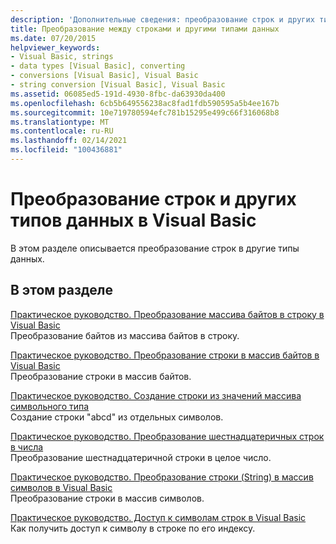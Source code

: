 ```yaml
---
description: 'Дополнительные сведения: преобразование строк и других типов данных в Visual Basic'
title: Преобразование между строками и другими типами данных
ms.date: 07/20/2015
helpviewer_keywords:
- Visual Basic, strings
- data types [Visual Basic], converting
- conversions [Visual Basic], Visual Basic
- string conversion [Visual Basic], Visual Basic
ms.assetid: 06085ed5-191d-4930-8fbc-da63930da400
ms.openlocfilehash: 6cb5b649556238ac8fad1fdb590595a5b4ee167b
ms.sourcegitcommit: 10e719780594efc781b15295e499c66f316068b8
ms.translationtype: MT
ms.contentlocale: ru-RU
ms.lasthandoff: 02/14/2021
ms.locfileid: "100436881"
---
```

# <a name="converting-between-strings-and-other-data-types-in-visual-basic"></a>Преобразование строк и других типов данных в Visual Basic

В этом разделе описывается преобразование строк в другие типы данных.

## <a name="in-this-section"></a>В этом разделе

[Практическое руководство. Преобразование массива байтов в строку в Visual Basic](how-to-convert-an-array-of-bytes-into-a-string.md)  
Преобразование байтов из массива байтов в строку.

[Практическое руководство. Преобразование строки в массив байтов в Visual Basic](how-to-convert-strings-into-an-array-of-bytes.md)  
Преобразование строки в массив байтов.

[Практическое руководство. Создание строки из значений массива символьного типа](how-to-create-a-string-from-an-array-of-char-values.md)  
Создание строки "abcd" из отдельных символов.

[Практическое руководство. Преобразование шестнадцатеричных строк в числа](how-to-convert-hexadecimal-strings-to-numbers.md)  
Преобразование шестнадцатеричной строки в целое число.

[Практическое руководство. Преобразование строки (String) в массив символов в Visual Basic](how-to-convert-a-string-to-an-array-of-characters.md)  
Преобразование строки в массив символов.

[Практическое руководство. Доступ к символам строк в Visual Basic](how-to-access-characters-in-strings.md)  
Как получить доступ к символу в строке по его индексу.
